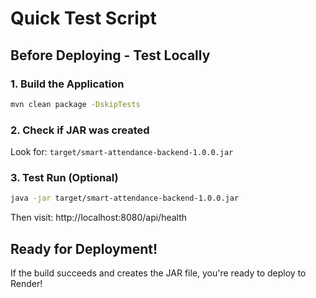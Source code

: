 # Quick Test Script

## Before Deploying - Test Locally

### 1. Build the Application
```bash
mvn clean package -DskipTests
```

### 2. Check if JAR was created
Look for: `target/smart-attendance-backend-1.0.0.jar`

### 3. Test Run (Optional)
```bash
java -jar target/smart-attendance-backend-1.0.0.jar
```

Then visit: http://localhost:8080/api/health

## Ready for Deployment!
If the build succeeds and creates the JAR file, you're ready to deploy to Render!
